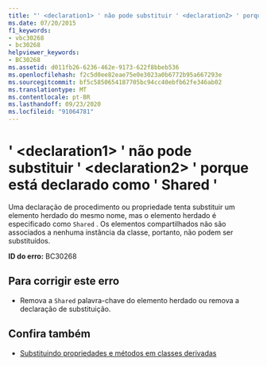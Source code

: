 ```yaml
---
title: "' <declaration1> ' não pode substituir ' <declaration2> ' porque está declarado como ' Shared '"
ms.date: 07/20/2015
f1_keywords:
- vbc30268
- bc30268
helpviewer_keywords:
- BC30268
ms.assetid: d011fb26-6236-462e-9173-622f8bbeb536
ms.openlocfilehash: f2c5d0ee82eae75e0e3023a0b6772b95a667293e
ms.sourcegitcommit: bf5c5850654187705bc94cc40ebfb62fe346ab02
ms.translationtype: MT
ms.contentlocale: pt-BR
ms.lasthandoff: 09/23/2020
ms.locfileid: "91064781"
---
```

# <a name="declaration1-cannot-override-declaration2-because-it-is-declared-shared"></a>' \<declaration1> ' não pode substituir ' \<declaration2> ' porque está declarado como ' Shared '

Uma declaração de procedimento ou propriedade tenta substituir um elemento herdado do mesmo nome, mas o elemento herdado é especificado como `Shared` . Os elementos compartilhados não são associados a nenhuma instância da classe, portanto, não podem ser substituídos.  
  
 **ID do erro:** BC30268  
  
## <a name="to-correct-this-error"></a>Para corrigir este erro  
  
- Remova a `Shared` palavra-chave do elemento herdado ou remova a declaração de substituição.  
  
## <a name="see-also"></a>Confira também

- [Substituindo propriedades e métodos em classes derivadas](../programming-guide/language-features/objects-and-classes/inheritance-basics.md#overriding-properties-and-methods-in-derived-classes)
